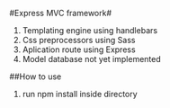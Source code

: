 #Express MVC framework#
1. Templating engine using handlebars
2. Css preprocessors using Sass
3. Aplication route using Express
4. Model database not yet implemented

##How to use
1. run npm install inside directory